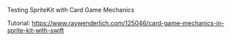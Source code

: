 Testing SpriteKit with Card Game Mechanics

Tutorial:
https://www.raywenderlich.com/125046/card-game-mechanics-in-sprite-kit-with-swift